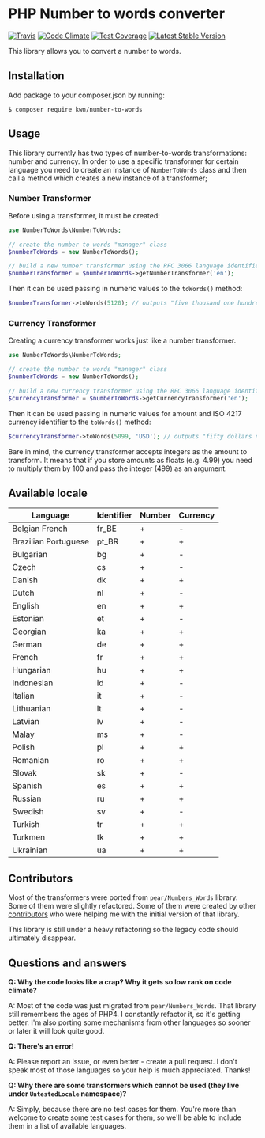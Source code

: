 # PHP Number to words converter

[![Travis](https://travis-ci.org/kwn/number-to-words.svg?branch=master)](https://travis-ci.org/kwn/number-to-words)
[![Code Climate](https://codeclimate.com/github/kwn/number-to-words/badges/gpa.svg)](https://codeclimate.com/github/kwn/number-to-words)
[![Test Coverage](https://codeclimate.com/github/kwn/number-to-words/badges/coverage.svg)](https://codeclimate.com/github/kwn/number-to-words/coverage)
[![Latest Stable Version](https://poser.pugx.org/kwn/number-to-words/v/stable)](https://packagist.org/packages/kwn/number-to-words)

This library allows you to convert a number to words.

## Installation

Add package to your composer.json by running:

```
$ composer require kwn/number-to-words
```


## Usage

This library currently has two types of number-to-words transformations: number and currency. In order to use a specific transformer for certain language you need to create an instance of `NumberToWords` class and then call a method which creates a new instance of a transformer;

### Number Transformer

Before using a transformer, it must be created:

```php
use NumberToWords\NumberToWords;

// create the number to words "manager" class
$numberToWords = new NumberToWords();

// build a new number transformer using the RFC 3066 language identifier
$numberTransformer = $numberToWords->getNumberTransformer('en');
```

Then it can be used passing in numeric values to the `toWords()` method:

```php
$numberTransformer->toWords(5120); // outputs "five thousand one hundred twenty"
```

### Currency Transformer

Creating a currency transformer works just like a number transformer.

```php
use NumberToWords\NumberToWords;

// create the number to words "manager" class
$numberToWords = new NumberToWords();

// build a new currency transformer using the RFC 3066 language identifier
$currencyTransformer = $numberToWords->getCurrencyTransformer('en');
```

Then it can be used passing in numeric values for amount and ISO 4217 currency identifier to the `toWords()` method:

```php
$currencyTransformer->toWords(5099, 'USD'); // outputs "fifty dollars ninety nine cents"
```

Bare in mind, the currency transformer accepts integers as the amount to transform. It means that if you store amounts as floats (e.g. 4.99) you need to multiply them by 100 and pass the integer (499) as an argument.

## Available locale

Language             | Identifier | Number | Currency |
---------------------|------------|--------|----------|
Belgian French       | fr_BE      | +      | -        |
Brazilian Portuguese | pt_BR      | +      | +        |
Bulgarian            | bg         | +      | -        |
Czech                | cs         | +      | -        |
Danish               | dk         | +      | +        |
Dutch                | nl         | +      | -        |
English              | en         | +      | +        |
Estonian             | et         | +      | -        |
Georgian             | ka         | +      | +        |
German               | de         | +      | +        |
French               | fr         | +      | +        |
Hungarian            | hu         | +      | +        |
Indonesian           | id         | +      | -        |
Italian              | it         | +      | -        |
Lithuanian           | lt         | +      | -        |
Latvian              | lv         | +      | -        |
Malay                | ms         | +      | -        |
Polish               | pl         | +      | +        |
Romanian             | ro         | +      | +        |
Slovak               | sk         | +      | -        |
Spanish              | es         | +      | +        |
Russian              | ru         | +      | +        |
Swedish              | sv         | +      | -        |
Turkish              | tr         | +      | +        |
Turkmen              | tk         | +      | +        |
Ukrainian            | ua         | +      | +        |

## Contributors

Most of the transformers were ported from `pear/Numbers_Words` library. Some of them were slightly refactored. Some of them were created by other [contributors](https://github.com/kwn/number-to-words/graphs/contributors) who were helping me with the initial version of that library.

This library is still under a heavy refactoring so the legacy code should ultimately disappear.

## Questions and answers

**Q: Why the code looks like a crap? Why it gets so low rank on code climate?**

A: Most of the code was just migrated from `pear/Numbers_Words`. That library still remembers the ages of PHP4. I constantly refactor it, so it's getting better. I'm also porting some mechanisms from other languages so sooner or later it will look quite good.

**Q: There's an error!**

A: Please report an issue, or even better - create a pull request. I don't speak most of those languages so your help is much appreciated. Thanks!

**Q: Why there are some transformers which cannot be used (they live under `UntestedLocale` namespace)?**

A: Simply, because there are no test cases for them. You're more than welcome to create some test cases for them, so we'll be able to include them in a list of available languages.
